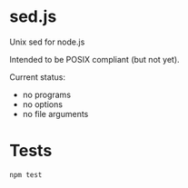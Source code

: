 # sed.js

Unix sed for node.js

Intended to be POSIX compliant (but not yet).

Current status:
 * no programs
 * no options
 * no file arguments

# Tests

    npm test

